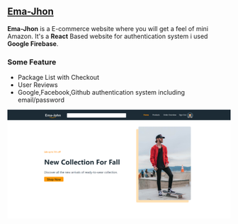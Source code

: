 <h2><a target="__blank" href="https://aqualine-autocare.netlify.app/home">Ema-Jhon</a></h2>
 <p>
 <strong>Ema-Jhon</strong> is a E-commerce website where you will get a feel of mini Amazon. It's a <strong>React</strong> Based website for authentication system i used <strong>Google Firebase</strong>.
 </p>
 <h3><strong>Some Feature</strong></h3>
 <ul>
 <li>Package  List with Checkout</li>
 <li>User Reviews</li>
 <li>Google,Facebook,Github authentication system including  email/password</li>
 </ul>

 <img src="/ss.png" alt="" />
